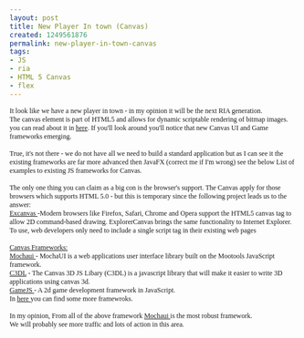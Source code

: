 ```yaml
---
layout: post
title: New Player In town (Canvas)
created: 1249561876
permalink: new-player-in-town-canvas
tags:
- JS
- ria
- HTML 5 Canvas
- flex
---
```

<div style="font-family: Verdana; font-size: 12px;">
<p>It look like we have a new player in town - in my opinion it will be the next RIA generation. <br />
The canvas element is part of HTML5 and allows for dynamic scriptable rendering of bitmap images. you can read about it in <a href="http://en.wikipedia.org/wiki/Canvas_%28HTML_element%29" onclick="window.open(this.href,'','resizable=no,location=no,menubar=no,scrollbars=no,status=no,toolbar=no,fullscreen=no,dependent=no,status'); return false">here</a>. If you'll look around you'll notice that new Canvas UI and Game frameworks emerging.<br />
<br />
True, it's not there - we do not have all we need to build a standard application but as I can see it the existing frameworks are far more advanced then JavaFX (correct me if I'm wrong) see the below List of examples to existing JS frameworks for Canvas.<br />
<br />
The only one thing you can claim as a big con is the browser's support. The Canvas apply for those browsers which supports HTML 5.0 - but this is temporary since the following project leads us to the answer:<br />
<a href="http://excanvas.sourceforge.net/" onclick="window.open(this.href,'','resizable=no,location=no,menubar=no,scrollbars=no,status=no,toolbar=no,fullscreen=no,dependent=no,status'); return false">Excanvas </a>-Modern browsers like Firefox, Safari, Chrome and Opera support the HTML5 canvas tag to allow 2D command-based drawing. ExplorerCanvas brings the same functionality to Internet Explorer. To use, web developers only need to include a single script tag in their existing web pages<br />
<br />
<u>Canvas Frameworks:</u><br />
<a onclick="window.open(this.href,'','resizable=no,location=no,menubar=no,scrollbars=no,status=no,toolbar=no,fullscreen=no,dependent=no,status'); return false" href="http://mochaui.com/">Mochaui </a>- MochaUI is a web applications user interface library built on the Mootools JavaScript framework.<br />
<a onclick="window.open(this.href,'','resizable=no,location=no,menubar=no,scrollbars=no,status=no,toolbar=no,fullscreen=no,dependent=no,status'); return false" href="http://www.c3dl.org/">C3DL</a> - The Canvas 3D JS Libary (C3DL) is a javascript library that will make it easier to write 3D applications using canvas 3d. <br />
<a onclick="window.open(this.href,'','resizable=no,location=no,menubar=no,scrollbars=no,status=no,toolbar=no,fullscreen=no,dependent=no,status'); return false" href="http://tommysmind.com/gamejs/">GameJS </a>- A 2d game development framework in JavaScript.<br />
In <a onclick="window.open(this.href,'','resizable=no,location=no,menubar=no,scrollbars=no,status=no,toolbar=no,fullscreen=no,dependent=no,status'); return false" href="http://www.w3avenue.com/2009/05/25/list-of-really-useful-javascript-libraries/">here </a>you can find some more framewroks.<br />
<br />
In my opinion, From all of the above framework <a onclick="window.open(this.href,'','resizable=no,location=no,menubar=no,scrollbars=no,status=no,toolbar=no,fullscreen=no,dependent=no,status'); return false" href="http://mochaui.com/">Mochaui </a>is the most robust framework. <br />
We will probably see more traffic and lots of action in this area.</p>
</div>
<p>&nbsp;</p>
